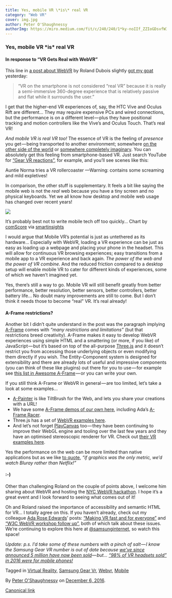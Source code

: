 ```yaml
---
title: Yes, mobile VR \*is\* real VR
category: "Web VR"
cover: img.jpg
author: Peter O'Shaughnessy
authorImg: https://miro.medium.com/fit/c/240/240/1*ky-noIIf_ZZIoGDsvfW3AA.jpeg
---
```


### Yes, mobile VR \*is\* real VR

#### In response to “VR Gets Real with WebVR”

This line in [a post about WebVR](https://medium.com/@rolanddubois/vr-gets-real-174fdafcad4f) by Roland Dubois slightly [got my goat](http://www.dictionary.com/browse/get-someone-s-goat) yesterday:

> “VR on the smartphone is not considered “real VR” because it is really a semi-immersive 360-degree experience that is relatively passive and flat while it surrounds the user.”

I get that the higher-end VR experiences of, say, the HTC Vive and Oculus Rift are different… They may require expensive PCs and wired connections, but the performance is on a different level — plus they have positional tracking and motion controllers like the Vive’s and Oculus Touch. That’s real VR!

_And mobile VR is real VR too!_ The essence of VR is the feeling of _presence_ you get — being transported to another environment; somewhere [on the other side of the world](https://vr.google.com/earth/) or [somewhere completely imaginary](https://www.chromeexperiments.com/experiment/inspirit). You can absolutely get this feeling from smartphone-based VR. Just search YouTube for [“Gear VR reactions”](https://www.youtube.com/results?search_query=gear+vr+reactions), for example, and you’ll see scenes like this:

Auntie Norma tries a VR rollercoaster —Warning: contains some screaming and mild expletives!

In comparison, the other stuff is supplementary. It feels a bit like saying the mobile web is not the _real_ web because you have a tiny screen and no physical keyboards. Yet we all know how desktop and mobile web usage has changed over recent years!

![](https://cdn-images-1.medium.com/max/800/1*cO4NJq_BYjmpFXazvcXrow.png)

It’s probably best not to write mobile tech off too quickly… Chart by [comScore](http://www.comscore.com/) via [smartinsights](http://www.smartinsights.com/mobile-marketing/mobile-marketing-analytics/mobile-marketing-statistics/)

I would argue that Mobile VR’s potential is just as untethered as its hardware… Especially with WebVR, loading a VR experience can be just as easy as loading up a webpage and placing your phone in the headset. This will allow for continuous VR browsing experiences; easy transitions from a mobile app to a VR experience and back again. _The power of the web and the power of VR combine_. And the reduced friction compared to a desktop setup will enable mobile VR to cater for different kinds of experiences, some of which we haven’t imagined yet.

Yes, there’s still a way to go. Mobile VR will still benefit greatly from better performance, better resolution, better sensors, better controllers, better battery life… No doubt many improvements are still to come. But I don’t think it needs those to become “real” VR. It’s real already!

#### A-Frame restrictions?

Another bit I didn’t quite understand in the post was the paragraph implying [A-Frame](https://aframe.io/) comes with _“many restrictions and limitations”_ (but that restrictions breed creativity). A-Frame makes it easy to develop WebVR experiences using simple HTML and a smattering (or more, if you like) of JavaScript — but it’s based on top of the all-purpose [Three.js](https://threejs.org/) and it doesn’t restrict you from accessing those underlying objects or even modifying them directly if you wish. The Entity-Component system is designed for extensibility and there are already lots of useful and impressive components (you can think of these like plugins) out there for you to use — for example see [this list in Awesome A-Frame](https://github.com/aframevr/awesome-aframe#components) — or you can write your own.

If you still think A-Frame or WebVR in general — are too limited, let’s take a look at some examples…

*   [A-Painter](https://aframe.io/examples/showcase/a-painter/) is like TiltBrush for the Web, and lets you share your creations with a URL!
*   We have some [A-Frame demos of our own here](https://github.com/SamsungInternet/a-frame-demos), including Ada’s [A-Frame Racer](https://samsunginternet.github.io/a-frame-demos/racer/).
*   Three.js has a set of [WebVR examples here](https://threejs.org/examples/?q=webvr).
*   And let’s not forget [PlayCanvas](https://playcanvas.com/) too — they have been continuing to improve their WebGL engine and tooling over the last few years and they have an optimised stereoscopic renderer for VR. Check out [their VR examples here](https://playcanvas.com/industries/vr).

Yes the performance on the web can be more limited than native applications but as we like [to quote](https://twitter.com/Lady_Ada_King/status/788793557901578240), _“if graphics was the only metric, we’d watch Bluray rather than Netflix!”_

#### :-)

Other than challenging Roland on the couple of points above, I welcome him sharing about WebVR and hosting the [NYC WebVR hackathon](https://www.meetup.com/WebVR-New-York/events/235015098/). I hope it’s a great event and I look forward to seeing what comes out of it!

Oh and Roland raised the importance of accessibility and semantic HTML for VR… I totally agree on this. If you haven’t already, check out my colleague [Ada Rose Edwards](https://medium.com/u/c2890cdd7a64)’ posts: [“Making VR fast and for everyone”](https://medium.com/samsung-internet-dev/making-vr-fast-and-for-everyone-what-we-can-learn-from-the-web-da4111a572b6) and [“W3C WebVR workshop follow up”](https://medium.com/samsung-internet-dev/w3c-webvr-workshop-follow-up-bcfe6558ccba), both of which talk about these issues. We’re continuing to explore this here at [@samsunginternet](https://twitter.com/samsunginternet), so watch this space!

_Update: p.s. I’d take some of these numbers with a pinch of salt — I know the Samsung Gear VR number is out of date because_ [_we’ve since announced 5 million have now been sold_](https://uploadvr.com/samsung-gear-vr-5-million/)_— but…_ [_“98% of VR headsets sold” in 2016 were for mobile phones!_](http://www.hypergridbusiness.com/2016/11/report-98-of-vr-headsets-sold-this-year-are-for-mobile-phones/)

Tagged in [Virtual Reality](https://medium.com/tag/virtual-reality), [Samsung Gear Vr](https://medium.com/tag/samsung-gear-vr), [Webvr](https://medium.com/tag/webvr), [Mobile](https://medium.com/tag/mobile)

By [Peter O'Shaughnessy](https://medium.com/@poshaughnessy) on [December 6, 2016](https://medium.com/p/6e28055764a).

[Canonical link](https://medium.com/@poshaughnessy/yes-mobile-vr-is-real-vr-6e28055764a)
